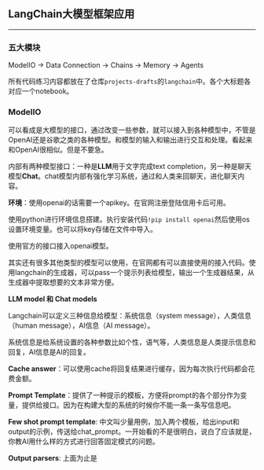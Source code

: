 ## LangChain大模型框架应用

---

### 五大模块

ModelIO -> Data Connection -> Chains -> Memory -> Agents

所有代码练习内容都放在了仓库`projects-drafts`的`langchain`中。各个大标题各对应一个notebook。

### ModelIO

可以看成是大模型的接口，通过改变一些参数，就可以接入到各种模型中，不管是OpenAI还是谷歌之类的各种模型。和模型的输入和输出进行交互和处理。看起来和OpenAI很相似。但是不要急。

内部有两种模型接口：一种是**LLM**用于文字完成text completion，另一种是聊天模型**Chat**。chat模型内部有强化学习系统，通过和人类来回聊天，进化聊天内容。

**环境**：使用openai的话需要一个apikey。在官网注册登陆信用卡后可用。

使用python进行环境信息搭建。执行安装代码`!pip install openai`然后使用os设置环境变量。也可以将key存储在文件中导入。

使用官方的接口接入openai模型。

其实还有很多其他类型的模型可以使用，在官网都有可以直接使用的接入代码。使用langchain的生成器，可以pass一个提示列表给模型，输出一个生成器结果，从生成器中提取想要的文本非常方便。

**LLM model 和 Chat models**

Langchain可以定义三种信息给模型：系统信息（system message），人类信息（human message），AI信息（AI message）。

系统信息是给系统设置的各种参数比如个性，语气等，人类信息是人类提示信息和回复，AI信息是AI的回复。

**Cache answer**：可以使用cache将回复结果进行缓存，因为每次执行代码都会花费金额。

**Prompt Template**：提供了一种提示的模板，方便将prompt的各个部分作为变量，提供给接口。因为在构建大型的系统的时候你不能一条一条写信息吧。

**Few shot prompt template**: 中文叫少量用例，加入两个模板，给出input和output的示例，传送给chat_prompt。一开始看的不是很明白，说白了应该就是，你教AI用什么样的方式进行回答固定模式的问题。

**Output parsers**: 上面为止是
